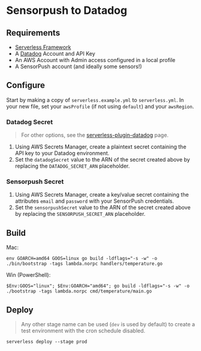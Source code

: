 # Sensorpush to Datadog

## Requirements
- [Serverless Framework](https://www.serverless.com/framework/docs)
- A [Datadog](https://www.datadoghq.com/) Account and API Key
- An AWS Account with Admin access configured in a local profile
- A SensorPush account (and ideally some sensors!)

## Configure

Start by making a copy of `serverless.example.yml` to `serverless.yml`. In your new file, set your `awsProfile` 
(if not using `default`) and your `awsRegion`.

### Datadog Secret
> For other options, see the [serverless-plugin-datadog](https://www.serverless.com/plugins/serverless-plugin-datadog) page.

1. Using AWS Secrets Manager, create a plaintext secret containing the API key to your Datadog environment.
2. Set the `datadogSecret` value to the ARN of the secret created above by replacing the `DATADOG_SECRET_ARN` placeholder.

### Sensorpush Secret

1. Using AWS Secrets Manager, create a key/value secret containing the attributes `email` and `password` with your SensorPush credentials.
2. Set the `sensorpushSecret` value to the ARN of the secret created above by replacing the `SENSORPUSH_SECRET_ARN` placeholder.

## Build

Mac:
```shell
env GOARCH=amd64 GOOS=linux go build -ldflags="-s -w" -o ./bin/bootstrap -tags lambda.norpc handlers/temperature.go
```

Win (PowerShell): 
```shell
$Env:GOOS="linux"; $Env:GOARCH="amd64"; go build -ldflags="-s -w" -o ./bootstrap -tags lambda.norpc cmd/temperature/main.go
```

## Deploy
> Any other stage name can be used (`dev` is used by default) to create a test environment with the cron schedule disabled. 

`serverless deploy --stage prod`
